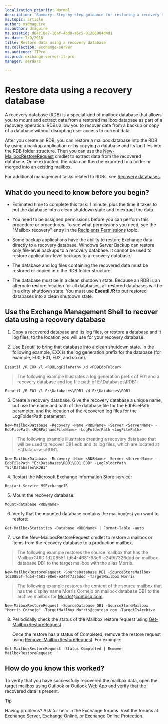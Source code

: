 ```yaml
---
localization_priority: Normal
description: 'Summary: Step-by-step guidance for restoring a recovery database in Exchange Server 2016 or Exchange Server 2019.'
ms.topic: article
author: msdmaguire
ms.author: dmaguire
ms.assetid: d64c18e7-16af-4bd8-a5c5-01206984d4d1
ms.date: 7/9/2018
title: Restore data using a recovery database
ms.collection: exchange-server
ms.audience: ITPro
ms.prod: exchange-server-it-pro
manager: serdars

---
```


# Restore data using a recovery database

A recovery database (RDB) is a special kind of mailbox database that allows you to mount and extract data from a restored mailbox database as part of a recovery operation. RDBs allow you to recover data from a backup or copy of a database without disrupting user access to current data.

After you create an RDB, you can restore a mailbox database into the RDB by using a backup application or by copying a database and its log files into the RDB folder structure. Then you can use the [New-MailboxRestoreRequest](http://technet.microsoft.com/library/0b67defd-3c6c-4470-acfa-7f22a6c1d2bd.aspx) cmdlet to extract data from the recovered database. Once extracted, the data can then be exported to a folder or merged into an existing mailbox.

For additional management tasks related to RDBs, see [Recovery databases](recovery-databases.md).

## What do you need to know before you begin?

- Estimated time to complete this task: 1 minute, plus the time it takes to put the database into a clean shutdown state and to extract the data.

- You need to be assigned permissions before you can perform this procedure or procedures. To see what permissions you need, see the "Mailbox recovery" entry in the [Recipients Permissions](../../permissions/feature-permissions/recipient-permissions.md) topic.

- Some backup applications have the ability to restore Exchange data directly to a recovery database. Windows Server Backup can restore only file-level backups to a recovery database. It cannot be used to restore application-level backups to a recovery database.

- The database and log files containing the recovered data must be restored or copied into the RDB folder structure.

- The database must be in a clean shutdown state. Because an RDB is an alternate restore location for all databases, all restored databases will be in a dirty shutdown state. You must use **Eseutil /R** to put restored databases into a clean shutdown state.

## Use the Exchange Management Shell to recover data using a recovery database

1. Copy a recovered database and its log files, or restore a database and it log files, to the location you will use for your recovery database.

2. Use Eseutil to bring that database into a clean shutdown state. In the following example, EXX is the log generation prefix for the database (for example, E00, E01, E02, and so on).

  ```
  Eseutil /R EXX /l <RDBLogFilePath> /d <RDBEdbFolder>
  ```

> The following example illustrates a log generation prefix of E01 and a recovery database and log file path of E:\Databases\RDB1:
  ```
  Eseutil /R E01 /l E:\Databases\RDB1 /d E:\Databases\RDB1
  ```

3. Create a recovery database. Give the recovery database a unique name, but use the name and path of the database file for the EdbFilePath parameter, and the location of the recovered log files for the LogFolderPath parameter.

  ```
  New-MailboxDatabase -Recovery -Name <RDBName> -Server <ServerName> -EdbFilePath <RDBPathandFileName> -LogFolderPath <LogFilePath>
  ```

> The following example illustrates creating a recovery database that will be used to recover DB1.edb and its log files, which are located at E:\Databases\RDB1.
  ```
  New-MailboxDatabase -Recovery -Name <RDBName> -Server <ServerName> -EdbFilePath "E:\Databases\RDB1\DB1.EDB" -LogFolderPath "E:\Databases\RDB1"
  ```

4. Restart the Microsoft Exchange Information Store service:

  ```
  Restart-Service MSExchangeIS
  ```

5. Mount the recovery database:

  ```
  Mount-database <RDBName>
  ```

6. Verify that the mounted database contains the mailbox(es) you want to restore:

  ```
  Get-MailboxStatistics -Database <RDBName> | Format-Table -auto
  ```

7. Use the New-MailboxRestoreRequest cmdlet to restore a mailbox or items from the recovery database to a production mailbox.

> The following example restores the source mailbox that has the MailboxGUID 1d20855f-fd54-4681-98e6-e249f7326ddd on mailbox database DB1 to the target mailbox with the alias Morris.
  ```
  New-MailboxRestoreRequest -SourceDatabase DB1 -SourceStoreMailbox 1d20855f-fd54-4681-98e6-e249f7326ddd -TargetMailbox Morris
  ```

> The following example restores the content of the source mailbox that has the display name Morris Cornejo on mailbox database DB1 to the archive mailbox for Morris@contoso.com.
  ```
  New-MaiboxRestoreRequest -SourceDatabase DB1 -SourceStoreMailbox "Morris Cornejo" -TargetMailbox Morris@contoso.com -TargetIsArchive
  ```

8. Periodically check the status of the Mailbox restore request using [Get-MailboxRestoreRequest](http://technet.microsoft.com/library/6e2a5296-7820-4266-a96f-609588390a18.aspx).

    Once the restore has a status of Completed, remove the restore request using [Remove-MailboxRestoreRequest](http://technet.microsoft.com/library/a3d3327e-99b0-4d44-bd81-3e8f59eab41d.aspx). For example:

  ```
  Get-MailboxRestoreRequest -Status Completed | Remove-MailboxRestoreRequest
  ```

## How do you know this worked?

To verify that you have successfully recovered the mailbox data, open the target mailbox using Outlook or Outlook Web App and verify that the recovered data is present.

> [!TIP]
> Having problems? Ask for help in the Exchange forums. Visit the forums at: [Exchange Server](https://go.microsoft.com/fwlink/p/?linkId=60612), [Exchange Online](https://go.microsoft.com/fwlink/p/?linkId=267542), or [Exchange Online Protection](https://go.microsoft.com/fwlink/p/?linkId=285351).



